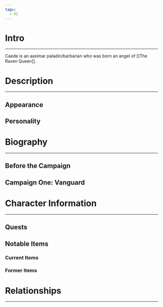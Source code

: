 ```yaml
---
tags:
  - PC
---
```

# Intro
---
Caede is an aasimar paladin/barbarian who was born an angel of [[The Raven Queen]]. 
# Description
---
## Appearance
## Personality
# Biography
---
## Before the Campaign
## Campaign One: Vanguard
# Character Information
---
## Quests
## Notable Items
### Current Items
### Former Items
# Relationships
---